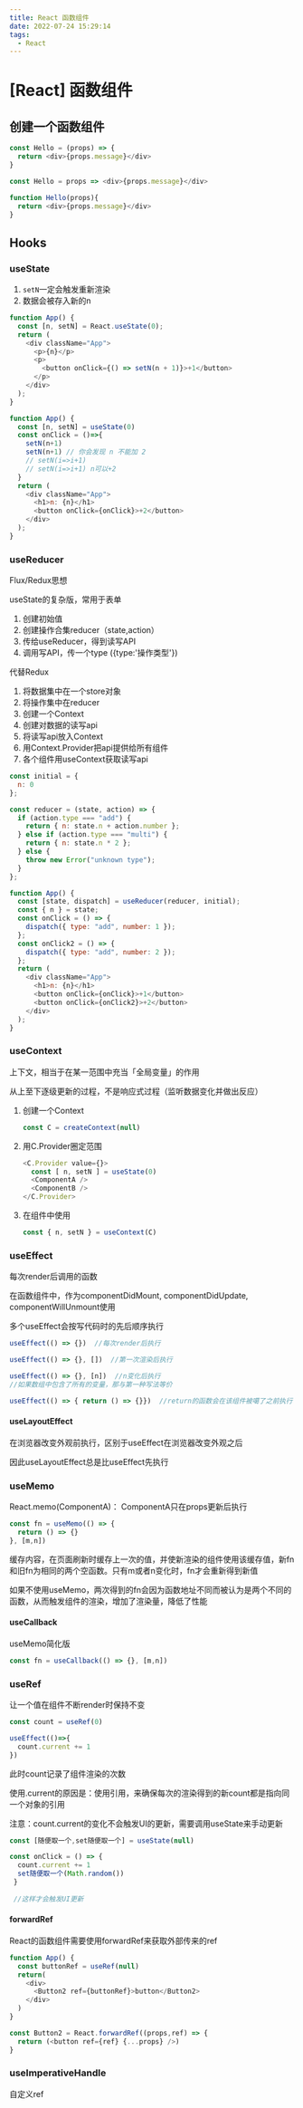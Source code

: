 ```yaml
---
title: React 函数组件 
date: 2022-07-24 15:29:14
tags: 
  - React
---
```


# \[React] 函数组件

## 创建一个函数组件

```javascript
const Hello = (props) => {
  return <div>{props.message}</div>
}

const Hello = props => <div>{props.message}</div>

function Hello(props){
  return <div>{props.message}</div>
}
```

## Hooks

### useState

1.  `setN`一定会触发重新渲染
2.  数据会被存入新的n

```javascript
function App() {
  const [n, setN] = React.useState(0);
  return (
    <div className="App">
      <p>{n}</p>
      <p>
        <button onClick={() => setN(n + 1)}>+1</button>
      </p>
    </div>
  );
}
```

```javascript
function App() {
  const [n, setN] = useState(0)
  const onClick = ()=>{
    setN(n+1)
    setN(n+1) // 你会发现 n 不能加 2
    // setN(i=>i+1)
    // setN(i=>i+1) n可以+2
  }
  return (
    <div className="App">
      <h1>n: {n}</h1>
      <button onClick={onClick}>+2</button>
    </div>
  );
}
```

### useReducer

Flux/Redux思想

useState的复杂版，常用于表单

1.  创建初始值
2.  创建操作合集reducer（state,action）
3.  传给useReducer，得到读写API
4.  调用写API，传一个type ({type:'操作类型'})

代替Redux

1.  将数据集中在一个store对象
2.  将操作集中在reducer
3.  创建一个Context
4.  创建对数据的读写api
5.  将读写api放入Context
6.  用Context.Provider把api提供给所有组件
7.  各个组件用useContext获取读写api

```javascript
const initial = {
  n: 0
};

const reducer = (state, action) => {
  if (action.type === "add") {
    return { n: state.n + action.number };
  } else if (action.type === "multi") {
    return { n: state.n * 2 };
  } else {
    throw new Error("unknown type");
  }
};

function App() {
  const [state, dispatch] = useReducer(reducer, initial);
  const { n } = state;
  const onClick = () => {
    dispatch({ type: "add", number: 1 });
  };
  const onClick2 = () => {
    dispatch({ type: "add", number: 2 });
  };
  return (
    <div className="App">
      <h1>n: {n}</h1>
      <button onClick={onClick}>+1</button>
      <button onClick={onClick2}>+2</button>
    </div>
  );
}
```

### useContext

上下文，相当于在某一范围中充当「全局变量」的作用

从上至下逐级更新的过程，不是响应式过程（监听数据变化并做出反应）

1.  创建一个Context
    ```javascript
    const C = createContext(null)
    ```
2.  用C.Provider圈定范围
    ```javascript
    <C.Provider value={}>
      const [ n, setN ] = useState(0)
      <ComponentA />
      <ComponentB />
    </C.Provider>
    ```
3.  在组件中使用
    ```javascript
    const { n, setN } = useContext(C)
    ```

### useEffect

每次render后调用的函数

在函数组件中，作为componentDidMount, componentDidUpdate, componentWillUnmount使用

多个useEffect会按写代码时的先后顺序执行

```javascript
useEffect(() => {})  //每次render后执行

useEffect(() => {}, [])  //第一次渲染后执行

useEffect(() => {}, [n])  //n变化后执行
//如果数组中包含了所有的变量，那与第一种写法等价

useEffect(() => { return () => {}})  //return的函数会在该组件被噶了之前执行

```

#### useLayoutEffect

在浏览器改变外观前执行，区别于useEffect在浏览器改变外观之后

因此useLayoutEffect总是比useEffect先执行

### useMemo

React.memo(ComponentA)： ComponentA只在props更新后执行

```javascript
const fn = useMemo(() => {
  return () => {}
}, [m,n])
```

缓存内容，在页面刷新时缓存上一次的值，并使新渲染的组件使用该缓存值，新fn和旧fn为相同的两个空函数。只有m或者n变化时，fn才会重新得到新值

如果不使用useMemo，两次得到的fn会因为函数地址不同而被认为是两个不同的函数，从而触发组件的渲染，增加了渲染量，降低了性能

#### useCallback

useMemo简化版

```javascript
const fn = useCallback(() => {}, [m,n])
```

### useRef

让一个值在组件不断render时保持不变

```javascript
const count = useRef(0)

useEffect(()=>{
  count.current += 1
})
```

此时count记录了组件渲染的次数

使用.current的原因是：使用引用，来确保每次的渲染得到的新count都是指向同一个对象的引用

注意：count.current的变化不会触发UI的更新，需要调用useState来手动更新

```javascript
const [随便取一个,set随便取一个] = useState(null)

const onClick = () => {
  count.current += 1
  set随便取一个(Math.random())
 }
 
 //这样才会触发UI更新

```

#### forwardRef

React的函数组件需要使用forwardRef来获取外部传来的ref

```javascript
function App() {
  const buttonRef = useRef(null)
  return(
    <div>
      <Button2 ref={buttonRef}>button</Button2>
    </div>
  )
}

const Button2 = React.forwardRef((props,ref) => {
  return (<button ref={ref} {...props} />)
}
```

### useImperativeHandle

自定义ref
